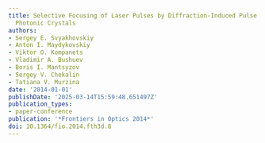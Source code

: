 ```yaml
---
title: Selective Focusing of Laser Pulses by Diffraction-Induced Pulse Splitting in
  Photonic Crystals
authors:
- Sergey E. Svyakhovskiy
- Anton I. Maydykovskiy
- Viktor O. Kompanets
- Vladimir A. Bushuev
- Boris I. Mantsyzov
- Sergey V. Chekalin
- Tatiana V. Murzina
date: '2014-01-01'
publishDate: '2025-03-14T15:59:48.651497Z'
publication_types:
- paper-conference
publication: '*Frontiers in Optics 2014*'
doi: 10.1364/fio.2014.fth3d.8
---
```

